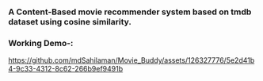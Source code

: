 <h3>A Content-Based movie recommender system based on tmdb dataset using cosine similarity.</h3>
<h3>Working Demo-:</h3>




https://github.com/mdSahilaman/Movie_Buddy/assets/126327776/5e2d41b4-9c33-4312-8c62-266b9ef9491b

